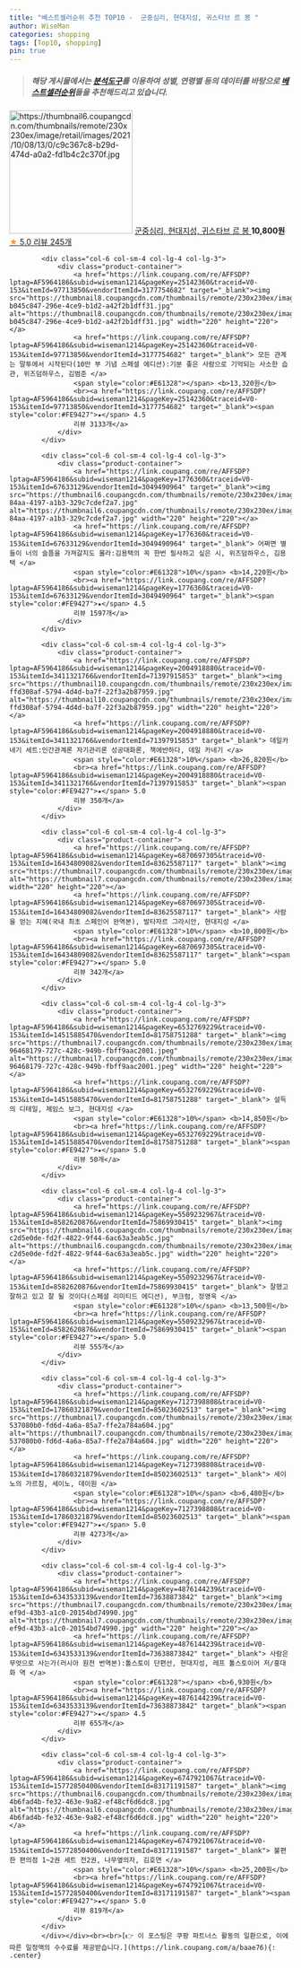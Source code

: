 ```yaml
---
title: "베스트셀러순위 추천 TOP10 -  군중심리, 현대지성, 귀스타브 르 봉 "
author: WiseMan
categories: shopping
tags: [Top10, shopping]
pin: true
---
```


> ##### 해당 게시물에서는 [**분석도구**](https://itemscout.io/)를 이용하여 **성별**, **연령별** 등의 데이터를 바탕으로 [**베스트셀러순위**](https://link.coupang.com/a/baae76)들을 추천해드리고 있습니다.
<div class="container"><div class="row">
            <div class="col-6 col-sm-4 col-lg-4 col-lg-3">
                <div class="product-container">
                    <a href="https://link.coupang.com/re/AFFSDP?lptag=AF5964186&subid=wiseman1214&pageKey=6113338224&traceid=V0-153&itemId=11536355110&vendorItemId=78811413910" target="_blank"><img src="https://thumbnail6.coupangcdn.com/thumbnails/remote/230x230ex/image/retail/images/2021/10/08/13/0/c9c367c8-b29d-474d-a0a2-fd1b4c2c370f.jpg" alt="https://thumbnail6.coupangcdn.com/thumbnails/remote/230x230ex/image/retail/images/2021/10/08/13/0/c9c367c8-b29d-474d-a0a2-fd1b4c2c370f.jpg" width="220" height="220"></a>
                    <a href="https://link.coupang.com/re/AFFSDP?lptag=AF5964186&subid=wiseman1214&pageKey=6113338224&traceid=V0-153&itemId=11536355110&vendorItemId=78811413910" target="_blank"> 군중심리, 현대지성, 귀스타브 르 봉 </a>
                    <span style="color:#E61328"></span> <b>10,800원</b>
                    <br><a href="https://link.coupang.com/re/AFFSDP?lptag=AF5964186&subid=wiseman1214&pageKey=6113338224&traceid=V0-153&itemId=11536355110&vendorItemId=78811413910" target="_blank"><span style="color:#FE9427">★</span> 5.0
                    리뷰 245개</a>
                </div>
            </div>
            
            <div class="col-6 col-sm-4 col-lg-4 col-lg-3">
                <div class="product-container">
                    <a href="https://link.coupang.com/re/AFFSDP?lptag=AF5964186&subid=wiseman1214&pageKey=25142360&traceid=V0-153&itemId=97713850&vendorItemId=3177754682" target="_blank"><img src="https://thumbnail8.coupangcdn.com/thumbnails/remote/230x230ex/image/retail/images/250756095397853-b045c847-296e-4ce9-b1d2-a42f2b1dff31.jpg" alt="https://thumbnail8.coupangcdn.com/thumbnails/remote/230x230ex/image/retail/images/250756095397853-b045c847-296e-4ce9-b1d2-a42f2b1dff31.jpg" width="220" height="220"></a>
                    <a href="https://link.coupang.com/re/AFFSDP?lptag=AF5964186&subid=wiseman1214&pageKey=25142360&traceid=V0-153&itemId=97713850&vendorItemId=3177754682" target="_blank"> 모든 관계는 말투에서 시작된다(10만 부 기념 스페셜 에디션):기분 좋은 사람으로 기억되는 사소한 습관, 위즈덤하우스, 김범준 </a>
                    <span style="color:#E61328"></span> <b>13,320원</b>
                    <br><a href="https://link.coupang.com/re/AFFSDP?lptag=AF5964186&subid=wiseman1214&pageKey=25142360&traceid=V0-153&itemId=97713850&vendorItemId=3177754682" target="_blank"><span style="color:#FE9427">★</span> 4.5
                    리뷰 3133개</a>
                </div>
            </div>
            
            <div class="col-6 col-sm-4 col-lg-4 col-lg-3">
                <div class="product-container">
                    <a href="https://link.coupang.com/re/AFFSDP?lptag=AF5964186&subid=wiseman1214&pageKey=1776360&traceid=V0-153&itemId=67633129&vendorItemId=3049490964" target="_blank"><img src="https://thumbnail6.coupangcdn.com/thumbnails/remote/230x230ex/image/product/image/vendoritem/2019/06/19/3049490964/9c20ee70-84aa-4197-a1b3-329c7cdef2a7.jpg" alt="https://thumbnail6.coupangcdn.com/thumbnails/remote/230x230ex/image/product/image/vendoritem/2019/06/19/3049490964/9c20ee70-84aa-4197-a1b3-329c7cdef2a7.jpg" width="220" height="220"></a>
                    <a href="https://link.coupang.com/re/AFFSDP?lptag=AF5964186&subid=wiseman1214&pageKey=1776360&traceid=V0-153&itemId=67633129&vendorItemId=3049490964" target="_blank"> 어쩌면 별들이 너의 슬픔을 가져갈지도 몰라:김용택의 꼭 한번 필사하고 싶은 시, 위즈덤하우스, 김용택 </a>
                    <span style="color:#E61328">10%</span> <b>14,220원</b>
                    <br><a href="https://link.coupang.com/re/AFFSDP?lptag=AF5964186&subid=wiseman1214&pageKey=1776360&traceid=V0-153&itemId=67633129&vendorItemId=3049490964" target="_blank"><span style="color:#FE9427">★</span> 4.5
                    리뷰 1597개</a>
                </div>
            </div>
            
            <div class="col-6 col-sm-4 col-lg-4 col-lg-3">
                <div class="product-container">
                    <a href="https://link.coupang.com/re/AFFSDP?lptag=AF5964186&subid=wiseman1214&pageKey=2004918880&traceid=V0-153&itemId=3411321766&vendorItemId=71397915853" target="_blank"><img src="https://thumbnail10.coupangcdn.com/thumbnails/remote/230x230ex/image/retail/images/249677091258671-ffd308af-5794-4d4d-ba7f-22f3a2b87959.jpg" alt="https://thumbnail10.coupangcdn.com/thumbnails/remote/230x230ex/image/retail/images/249677091258671-ffd308af-5794-4d4d-ba7f-22f3a2b87959.jpg" width="220" height="220"></a>
                    <a href="https://link.coupang.com/re/AFFSDP?lptag=AF5964186&subid=wiseman1214&pageKey=2004918880&traceid=V0-153&itemId=3411321766&vendorItemId=71397915853" target="_blank"> 데일카네기 세트:인간관계론 자기관리론 성공대화론, 책에반하다, 데일 카네기 </a>
                    <span style="color:#E61328">10%</span> <b>26,820원</b>
                    <br><a href="https://link.coupang.com/re/AFFSDP?lptag=AF5964186&subid=wiseman1214&pageKey=2004918880&traceid=V0-153&itemId=3411321766&vendorItemId=71397915853" target="_blank"><span style="color:#FE9427">★</span> 5.0
                    리뷰 350개</a>
                </div>
            </div>
            
            <div class="col-6 col-sm-4 col-lg-4 col-lg-3">
                <div class="product-container">
                    <a href="https://link.coupang.com/re/AFFSDP?lptag=AF5964186&subid=wiseman1214&pageKey=6870697305&traceid=V0-153&itemId=16434809082&vendorItemId=83625587117" target="_blank"><img src="https://thumbnail7.coupangcdn.com/thumbnails/remote/230x230ex/image/vendor_inventory/b266/6e6edf0c126b56e57d43c1919a32bf4270abdae2dbab6fe5a5c7ecb25f3e.png" alt="https://thumbnail7.coupangcdn.com/thumbnails/remote/230x230ex/image/vendor_inventory/b266/6e6edf0c126b56e57d43c1919a32bf4270abdae2dbab6fe5a5c7ecb25f3e.png" width="220" height="220"></a>
                    <a href="https://link.coupang.com/re/AFFSDP?lptag=AF5964186&subid=wiseman1214&pageKey=6870697305&traceid=V0-153&itemId=16434809082&vendorItemId=83625587117" target="_blank"> 사람을 얻는 지혜(국내 최초 스페인어 완역본), 발타자르 그라시안, 현대지성 </a>
                    <span style="color:#E61328">10%</span> <b>10,800원</b>
                    <br><a href="https://link.coupang.com/re/AFFSDP?lptag=AF5964186&subid=wiseman1214&pageKey=6870697305&traceid=V0-153&itemId=16434809082&vendorItemId=83625587117" target="_blank"><span style="color:#FE9427">★</span> 5.0
                    리뷰 342개</a>
                </div>
            </div>
            
            <div class="col-6 col-sm-4 col-lg-4 col-lg-3">
                <div class="product-container">
                    <a href="https://link.coupang.com/re/AFFSDP?lptag=AF5964186&subid=wiseman1214&pageKey=6532769229&traceid=V0-153&itemId=14515885470&vendorItemId=81758751288" target="_blank"><img src="https://thumbnail7.coupangcdn.com/thumbnails/remote/230x230ex/image/retail/images/3828649004830636-96468179-727c-428c-949b-fbff9aac2001.jpeg" alt="https://thumbnail7.coupangcdn.com/thumbnails/remote/230x230ex/image/retail/images/3828649004830636-96468179-727c-428c-949b-fbff9aac2001.jpeg" width="220" height="220"></a>
                    <a href="https://link.coupang.com/re/AFFSDP?lptag=AF5964186&subid=wiseman1214&pageKey=6532769229&traceid=V0-153&itemId=14515885470&vendorItemId=81758751288" target="_blank"> 설득의 디테일, 제임스 보그, 현대지성 </a>
                    <span style="color:#E61328">10%</span> <b>14,850원</b>
                    <br><a href="https://link.coupang.com/re/AFFSDP?lptag=AF5964186&subid=wiseman1214&pageKey=6532769229&traceid=V0-153&itemId=14515885470&vendorItemId=81758751288" target="_blank"><span style="color:#FE9427">★</span> 5.0
                    리뷰 50개</a>
                </div>
            </div>
            
            <div class="col-6 col-sm-4 col-lg-4 col-lg-3">
                <div class="product-container">
                    <a href="https://link.coupang.com/re/AFFSDP?lptag=AF5964186&subid=wiseman1214&pageKey=5509232967&traceid=V0-153&itemId=8582620876&vendorItemId=75869930415" target="_blank"><img src="https://thumbnail6.coupangcdn.com/thumbnails/remote/230x230ex/image/retail/images/448606993570431-c2d5e0de-fd2f-4822-9f44-6ac63a3eab5c.jpg" alt="https://thumbnail6.coupangcdn.com/thumbnails/remote/230x230ex/image/retail/images/448606993570431-c2d5e0de-fd2f-4822-9f44-6ac63a3eab5c.jpg" width="220" height="220"></a>
                    <a href="https://link.coupang.com/re/AFFSDP?lptag=AF5964186&subid=wiseman1214&pageKey=5509232967&traceid=V0-153&itemId=8582620876&vendorItemId=75869930415" target="_blank"> 잘했고 잘하고 있고 잘 될 것이다(스페셜 리미티드 에디션), 부크럼, 정영욱 </a>
                    <span style="color:#E61328">10%</span> <b>13,500원</b>
                    <br><a href="https://link.coupang.com/re/AFFSDP?lptag=AF5964186&subid=wiseman1214&pageKey=5509232967&traceid=V0-153&itemId=8582620876&vendorItemId=75869930415" target="_blank"><span style="color:#FE9427">★</span> 5.0
                    리뷰 555개</a>
                </div>
            </div>
            
            <div class="col-6 col-sm-4 col-lg-4 col-lg-3">
                <div class="product-container">
                    <a href="https://link.coupang.com/re/AFFSDP?lptag=AF5964186&subid=wiseman1214&pageKey=7127398808&traceid=V0-153&itemId=17860321879&vendorItemId=85023602513" target="_blank"><img src="https://thumbnail7.coupangcdn.com/thumbnails/remote/230x230ex/image/retail/images/876194133056979-537080b0-fd6d-4a6a-85a7-ffe2a784a604.jpg" alt="https://thumbnail7.coupangcdn.com/thumbnails/remote/230x230ex/image/retail/images/876194133056979-537080b0-fd6d-4a6a-85a7-ffe2a784a604.jpg" width="220" height="220"></a>
                    <a href="https://link.coupang.com/re/AFFSDP?lptag=AF5964186&subid=wiseman1214&pageKey=7127398808&traceid=V0-153&itemId=17860321879&vendorItemId=85023602513" target="_blank"> 세이노의 가르침, 세이노, 데이원 </a>
                    <span style="color:#E61328">10%</span> <b>6,480원</b>
                    <br><a href="https://link.coupang.com/re/AFFSDP?lptag=AF5964186&subid=wiseman1214&pageKey=7127398808&traceid=V0-153&itemId=17860321879&vendorItemId=85023602513" target="_blank"><span style="color:#FE9427">★</span> 5.0
                    리뷰 4273개</a>
                </div>
            </div>
            
            <div class="col-6 col-sm-4 col-lg-4 col-lg-3">
                <div class="product-container">
                    <a href="https://link.coupang.com/re/AFFSDP?lptag=AF5964186&subid=wiseman1214&pageKey=4876144239&traceid=V0-153&itemId=6343533139&vendorItemId=73638873842" target="_blank"><img src="https://thumbnail7.coupangcdn.com/thumbnails/remote/230x230ex/image/retail/images/2021/01/26/16/0/9c2b3338-ef9d-43b3-a1c0-20154bd74990.jpg" alt="https://thumbnail7.coupangcdn.com/thumbnails/remote/230x230ex/image/retail/images/2021/01/26/16/0/9c2b3338-ef9d-43b3-a1c0-20154bd74990.jpg" width="220" height="220"></a>
                    <a href="https://link.coupang.com/re/AFFSDP?lptag=AF5964186&subid=wiseman1214&pageKey=4876144239&traceid=V0-153&itemId=6343533139&vendorItemId=73638873842" target="_blank"> 사람은 무엇으로 사는가(러시아 원전 번역본):톨스토이 단편선, 현대지성, 레프 톨스토이어 저/홍대화 역 </a>
                    <span style="color:#E61328"></span> <b>6,930원</b>
                    <br><a href="https://link.coupang.com/re/AFFSDP?lptag=AF5964186&subid=wiseman1214&pageKey=4876144239&traceid=V0-153&itemId=6343533139&vendorItemId=73638873842" target="_blank"><span style="color:#FE9427">★</span> 4.5
                    리뷰 655개</a>
                </div>
            </div>
            
            <div class="col-6 col-sm-4 col-lg-4 col-lg-3">
                <div class="product-container">
                    <a href="https://link.coupang.com/re/AFFSDP?lptag=AF5964186&subid=wiseman1214&pageKey=6747921067&traceid=V0-153&itemId=15772850400&vendorItemId=83171191587" target="_blank"><img src="https://thumbnail6.coupangcdn.com/thumbnails/remote/230x230ex/image/retail/images/2976969648357628-4b6fad4b-fe32-463e-9a82-ef48cf6d6dc8.jpg" alt="https://thumbnail6.coupangcdn.com/thumbnails/remote/230x230ex/image/retail/images/2976969648357628-4b6fad4b-fe32-463e-9a82-ef48cf6d6dc8.jpg" width="220" height="220"></a>
                    <a href="https://link.coupang.com/re/AFFSDP?lptag=AF5964186&subid=wiseman1214&pageKey=6747921067&traceid=V0-153&itemId=15772850400&vendorItemId=83171191587" target="_blank"> 불편한 편의점 1~2권 세트 전2권, 나무옆의자, 김호연 </a>
                    <span style="color:#E61328">10%</span> <b>25,200원</b>
                    <br><a href="https://link.coupang.com/re/AFFSDP?lptag=AF5964186&subid=wiseman1214&pageKey=6747921067&traceid=V0-153&itemId=15772850400&vendorItemId=83171191587" target="_blank"><span style="color:#FE9427">★</span> 5.0
                    리뷰 819개</a>
                </div>
            </div>
            </div></div><br><br>[👉 이 포스팅은 쿠팡 파트너스 활동의 일환으로, 이에 따른 일정액의 수수료를 제공받습니다.](https://link.coupang.com/a/baae76){: .center}